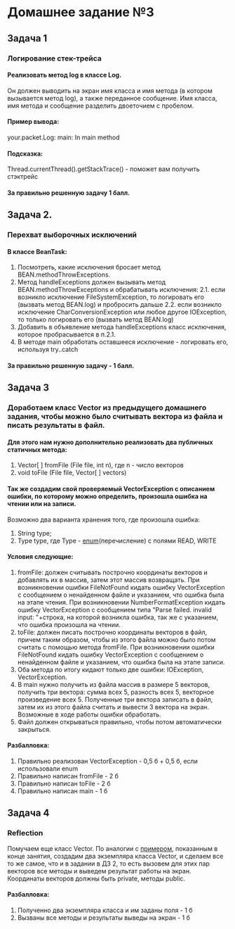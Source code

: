 # Домашнее задание №3

## Задача 1

### Логирование стек-трейса
#### Реализовать метод log в классе Log.
Он должен выводить на экран имя класса и имя метода (в котором вызывается метод log), а также переданное сообщение.
Имя класса, имя метода и сообщение разделить двоеточием с пробелом.

#### Пример вывода:
your.packet.Log: main: In main method

#### Подсказка:
Thread.currentThread().getStackTrace() - поможет вам получить стэктрейс

#### За правильно решенную задачу 1 балл.

## Задача 2.

### Перехват выборочных исключений

#### В классе BeanTask:

1. Посмотреть, какие исключения бросает метод BEAN.methodThrowExceptions.
2. Метод handleExceptions должен вызывать метод BEAN.methodThrowExceptions и обрабатывать исключения:
2.1. если возникло исключение FileSystemException, то логировать его (вызвать метод BEAN.log) и пробросить дальше
2.2. если возникло исключение CharConversionException или любое другое IOException, то только логировать его (вызвать метод BEAN.log)
3. Добавить в объявление метода handleExceptions класс исключения, которое пробрасывается в п.2.1.
4. В методе main обработать оставшееся исключение - логировать его, используя try..catch

#### За правильно решенную задачу - 1 балл.

## Задача 3

### Доработаем класс Vector из предыдущего домашнего задания, чтобы можно было считывать вектора из файла и писать результаты в файл.

#### Для этого нам нужно дополнительно реализовать два публичных статичных метода:

1. Vector[ ] fromFile (File file, int n), где n - число векторов
2. void toFile (File file, Vector[ ] vectors)

#### Так же создадим свой проверяемый VectorException с описанием ошибки, по которому можно определить, произошла ошибка на чтении или на записи.

Возможно два варианта хранения того, где произошла ошибка:
1. String type;
2. Type type, где Type - [enum](https://javarush.ru/groups/posts/1963-kak-ispoljhzovatjh-klass-enum)(перечисление) с полями READ, WRITE

#### Условия следующие:

1. fromFile: должен считывать построчно координаты векторов и добавлять их в массив, затем этот массив возвращать. При возникновении ошибки FileNotFound кидать ошибку VectorException с сообщением о ненайденном файле и указанием, что ошибка была на этапе чтения. При возникновении NumberFormatException кидать ошибку VectorException с сообщением типа "Parse failed. invalid input: "+строка, на которой возникла ошибка, так же с указанием, что ошибка произошла на чтении.
2. toFile: должен писать построчно координаты векторов в файл, причем таким образом, чтобы из этого файла можно было потом считать с помощью метода fromFile. При возникновении ошибки FileNotFound кидать ошибку VectorException с сообщением о ненайденном файле и указанием, что ошибка была на этапе записи.
3. Оба метода по итогу кидают только две ошибки: IOException, VectorException.
4. В main нужно получить из файла массив в размере 5 векторов, получить три вектора: сумма всех 5, разность всех 5, векторное произведение всех 5. Полученные три вектора записать в файл, затем их из этого файла считать и вывести 3 вектора на экран. Возможные в ходе работы ошибки обработать.
5. Файл должен открываться правильно, чтобы потом автоматически закрыться.

#### Разбалловка:
1. Правильно реализован VectorException - 0,5 б + 0,5 б, если использовали enum
2. Правильно написан fromFile - 2 б
3. Правильно написан toFile - 2 б
4. Правильно написан main - 1 б

## Задача 4

### Reflection

Помучаем еще класс Vector. По аналогии с [примером](https://github.com/Styopa1769/java-course/blob/master/lesson-3/examples/reflection/Main.java), показанным в конце занятия, создадим два экземпляра класса Vector, и сделаем все то же самое, что и в задании в ДЗ 2, то есть вызовем для этих пар векторов все методы и выведем результат работы на экран. Координаты векторов должны быть private, методы public.

#### Разбалловка:
1. Полученно два экземпляра класса и им заданы поля - 1 б
2. Вызваны все методы и результаты выведы на экран - 1 б
